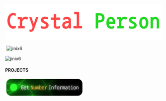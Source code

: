 <p align="center">
  <img src="New Project 9 [E9A91A8].png" alt="Logo">
</p>


<p>&nbsp;<img align="center" src="https://github-readme-stats.vercel.app/api?username=jinix6&show_icons=true&locale=en" alt="jinix6" /></p>

<p><img align="center" src="https://github-readme-streak-stats.herokuapp.com/?user=jinix6&" alt="jinix6" /></p>

#### PROJECTS


<a href="https://truecaller-six.vercel.app" target="_blank">
  <img width="50%" src="New Project 9 [6FCEF8F].png" alt="Male Icon">
</a>
